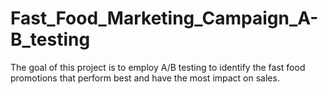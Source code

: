 # Fast_Food_Marketing_Campaign_A-B_testing
The goal of this project is to employ A/B testing to identify the fast food promotions that perform best and have the most impact on sales.
